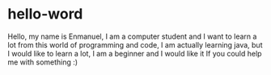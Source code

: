 # hello-word

Hello, my name is Enmanuel, I am a computer student and I want to learn a lot from this world of programming and code, I am actually learning java, but I would like to learn a lot, I am a beginner and I would like it If you could help me with something :)
